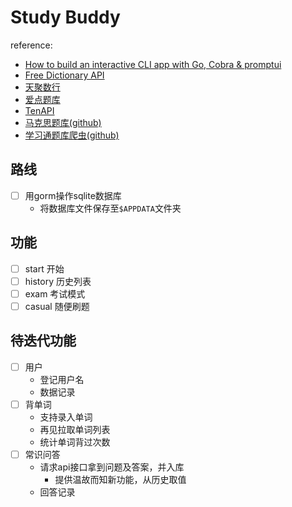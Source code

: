 # Study Buddy

reference:
- [How to build an interactive CLI app with Go, Cobra & promptui](https://dev.to/divrhino/building-an-interactive-cli-app-with-go-cobra-promptui-346n)
- [Free Dictionary API](https://dictionaryapi.dev)
- [天聚数行](https://www.tianapi.com)
- [爱点题库](https://www.51aidian.com/index/login/register)
- [TenAPI](https://docs.tenapi.cn)
- [马克思题库(github)](https://github.com/Ylarod/do_my_marx/tree/main)
- [学习通题库爬虫(github)](https://github.com/notnotype/xxt)
## 路线

-[ ] 用gorm操作sqlite数据库
  - 将数据库文件保存至`$APPDATA`文件夹

## 功能

-[ ] start 开始
-[ ] history 历史列表
-[ ] exam 考试模式
-[ ] casual 随便刷题

## 待迭代功能
-[ ] 用户
  - 登记用户名
  - 数据记录
-[ ] 背单词
  - 支持录入单词
  - 再见拉取单词列表
  - 统计单词背过次数
-[ ] 常识问答
  - 请求api接口拿到问题及答案，并入库
    - 提供温故而知新功能，从历史取值
  - 回答记录
